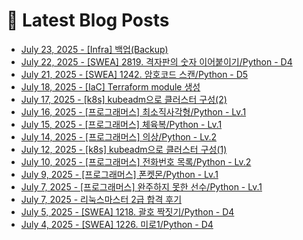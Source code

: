 # 📕 Latest Blog Posts

<ul><li><a href='https://lucy-devblog.tistory.com/165' target='_blank'>July 23, 2025 - [Infra] 백업(Backup)</a></li><li><a href='https://lucy-devblog.tistory.com/164' target='_blank'>July 22, 2025 - [SWEA] 2819. 격자판의 숫자 이어붙이기/Python - D4</a></li><li><a href='https://lucy-devblog.tistory.com/163' target='_blank'>July 21, 2025 - [SWEA] 1242. 암호코드 스캔/Python - D5</a></li><li><a href='https://lucy-devblog.tistory.com/162' target='_blank'>July 18, 2025 - [IaC] Terraform module 생성</a></li><li><a href='https://lucy-devblog.tistory.com/161' target='_blank'>July 17, 2025 - [k8s] kubeadm으로 클러스터 구성(2)</a></li><li><a href='https://lucy-devblog.tistory.com/160' target='_blank'>July 16, 2025 - [프로그래머스] 최소직사각형/Python - Lv.1</a></li><li><a href='https://lucy-devblog.tistory.com/159' target='_blank'>July 15, 2025 - [프로그래머스] 체육복/Python - Lv.1</a></li><li><a href='https://lucy-devblog.tistory.com/158' target='_blank'>July 14, 2025 - [프로그래머스] 의상/Python - Lv.2</a></li><li><a href='https://lucy-devblog.tistory.com/157' target='_blank'>July 12, 2025 - [k8s] kubeadm으로 클러스터 구성(1)</a></li><li><a href='https://lucy-devblog.tistory.com/156' target='_blank'>July 10, 2025 - [프로그래머스] 전화번호 목록/Python - Lv.2</a></li><li><a href='https://lucy-devblog.tistory.com/155' target='_blank'>July 9, 2025 - [프로그래머스] 폰켓몬/Python - Lv.1</a></li><li><a href='https://lucy-devblog.tistory.com/154' target='_blank'>July 7, 2025 - [프로그래머스] 완주하지 못한 선수/Python - Lv.1</a></li><li><a href='https://lucy-devblog.tistory.com/153' target='_blank'>July 7, 2025 - 리눅스마스터 2급 합격 후기</a></li><li><a href='https://lucy-devblog.tistory.com/152' target='_blank'>July 5, 2025 - [SWEA] 1218. 괄호 짝짓기/Python - D4</a></li><li><a href='https://lucy-devblog.tistory.com/151' target='_blank'>July 4, 2025 - [SWEA] 1226. 미로1/Python - D4</a></li></ul>